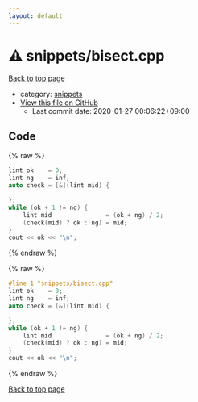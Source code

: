 ```yaml
---
layout: default
---
```


<!-- mathjax config similar to math.stackexchange -->
<script type="text/javascript" async
  src="https://cdnjs.cloudflare.com/ajax/libs/mathjax/2.7.5/MathJax.js?config=TeX-MML-AM_CHTML">
</script>
<script type="text/x-mathjax-config">
  MathJax.Hub.Config({
    TeX: { equationNumbers: { autoNumber: "AMS" }},
    tex2jax: {
      inlineMath: [ ['$','$'] ],
      processEscapes: true
    },
    "HTML-CSS": { matchFontHeight: false },
    displayAlign: "left",
    displayIndent: "2em"
  });
</script>

<script type="text/javascript" src="https://cdnjs.cloudflare.com/ajax/libs/jquery/3.4.1/jquery.min.js"></script>
<script src="https://cdn.jsdelivr.net/npm/jquery-balloon-js@1.1.2/jquery.balloon.min.js" integrity="sha256-ZEYs9VrgAeNuPvs15E39OsyOJaIkXEEt10fzxJ20+2I=" crossorigin="anonymous"></script>
<script type="text/javascript" src="../../assets/js/copy-button.js"></script>
<link rel="stylesheet" href="../../assets/css/copy-button.css" />


# :warning: snippets/bisect.cpp

<a href="../../index.html">Back to top page</a>

* category: <a href="../../index.html#67be68a348da3b850fb7daa10b034528">snippets</a>
* <a href="{{ site.github.repository_url }}/blob/master/snippets/bisect.cpp">View this file on GitHub</a>
    - Last commit date: 2020-01-27 00:06:22+09:00




## Code

<a id="unbundled"></a>
{% raw %}
```cpp
lint ok    = 0;
lint ng    = inf;
auto check = [&](lint mid) {

};
while (ok + 1 != ng) {
    lint mid               = (ok + ng) / 2;
    (check(mid) ? ok : ng) = mid;
}
cout << ok << "\n";

```
{% endraw %}

<a id="bundled"></a>
{% raw %}
```cpp
#line 1 "snippets/bisect.cpp"
lint ok    = 0;
lint ng    = inf;
auto check = [&](lint mid) {

};
while (ok + 1 != ng) {
    lint mid               = (ok + ng) / 2;
    (check(mid) ? ok : ng) = mid;
}
cout << ok << "\n";

```
{% endraw %}

<a href="../../index.html">Back to top page</a>

